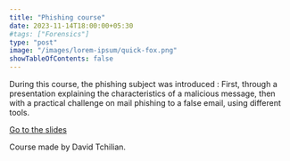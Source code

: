 ```yaml
---
title: "Phishing course"
date: 2023-11-14T18:00:00+05:30
#tags: ["Forensics"]
type: "post"
image: "/images/lorem-ipsum/quick-fox.png"
showTableOfContents: false
---
```


During this course, the phishing subject was introduced :
First, through a presentation explaining the characteristics of a malicious message, then with a practical challenge on mail phishing to a false email, using different tools.

[Go to the slides](https://drive.google.com/file/d/108MPzCmjap_x37S0hG-esu5L0O4svz06/view?usp=sharing)

Course made by David Tchilian.

